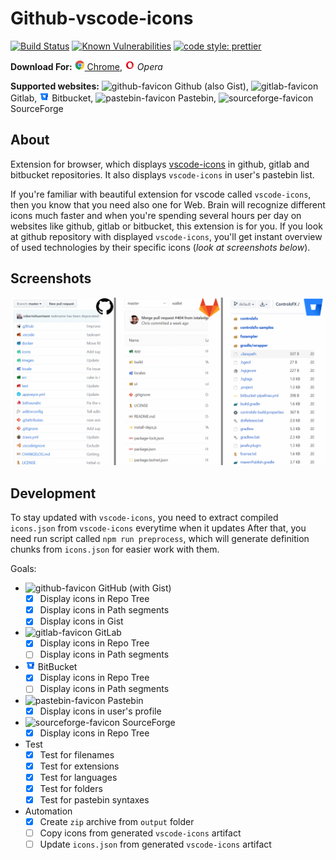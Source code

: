 # Github-vscode-icons

[![Build Status](https://travis-ci.org/dderevjanik/github-vscode-icons.svg?branch=master)](https://travis-ci.org/dderevjanik/github-vscode-icons)
[![Known Vulnerabilities](https://snyk.io/test/github/dderevjanik/github-vscode-icons/badge.svg)](https://snyk.io/test/github/dderevjanik/github-vscode-icons)
[![code style: prettier](https://img.shields.io/badge/code_style-prettier-ff69b4.svg)](https://github.com/prettier/prettier)

**Download For:**
[![chrome-favicon](build/favicons/chrome-favicon.png) Chrome](https://chrome.google.com/webstore/detail/vscode-github-icons/hoccpcefjcgnabbmojbfoflggkecmpgd?utm_source=github),
![opera-favicon](build/favicons/opera-favicon.png) *Opera*

**Supported websites:**
![github-favicon](build/favicons/github-favicon.ico) Github (also Gist),
![gitlab-favicon](build/favicons/gitlab-favicon.ico) Gitlab,
![bitbucket-favicon](build/favicons/bitbucket-favicon.ico) Bitbucket,
![pastebin-favicon](build/favicons/pastebin-favicon.ico) Pastebin,
![sourceforge-favicon](./build/favicons/sourceforge-favicon.ico) SourceForge

## About

Extension for browser, which displays [vscode-icons](https://github.com/vscode-icons/vscode-icons) in github, gitlab and bitbucket repositories. It also displays `vscode-icons` in user's pastebin list.

If you're familiar with beautiful extension for vscode called `vscode-icons`, then you know that you need also one for Web. Brain will recognize different
icons much faster and when you're spending several hours per day on websites like github, gitlab or bitbucket, this extension is for you. If you look at github repository with displayed `vscode-icons`, you'll get instant overview of used technologies by their specific icons (*look at screenshots below*).

## Screenshots

![screen_repo](./docs/screenshots/repo_screens.png)

## Development

To stay updated with `vscode-icons`, you need to extract compiled `icons.json` from `vscode-icons` everytime when it updates
After that, you need run script called `npm run preprocess`, which will generate definition chunks from `icons.json` for easier
work with them.

Goals:

- ![github-favicon](./build/favicons/github-favicon.ico) GitHub (with Gist)
    - [x] Display icons in Repo Tree
    - [x] Display icons in Path segments
    - [x] Display icons in Gist
- ![gitlab-favicon](./build/favicons/gitlab-favicon.ico) GitLab
    - [x] Display icons in Repo Tree
    - [ ] Display icons in Path segments
- ![bitbucket-favicon](./build/favicons/bitbucket-favicon.ico) BitBucket
    - [x] Display icons in Repo Tree
    - [ ] Display icons in Path segments
- ![pastebin-favicon](./build/favicons/pastebin-favicon.ico) Pastebin
    - [x] Display icons in user's profile
- ![sourceforge-favicon](./build/favicons/sourceforge-favicon.ico) SourceForge
    - [x] Display icons in Repo Tree
- Test
    - [x] Test for filenames
    - [x] Test for extensions
    - [x] Test for languages
    - [x] Test for folders
    - [x] Test for pastebin syntaxes
- Automation
    - [x] Create `zip` archive from `output` folder
    - [ ] Copy icons from generated `vscode-icons` artifact
    - [ ] Update `icons.json` from generated `vscode-icons` artifact
